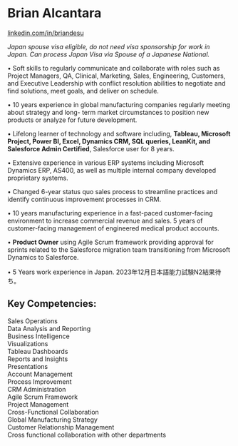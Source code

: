 # Brian Alcantara

[linkedin.com/in/briandesu](https://linkedin.com/in/briandesu)

_Japan spouse visa eligible, do not need visa sponsorship for work in Japan. Can process Japan Visa via Spouse of a Japanese National._


• Soft skills to regularly communicate and collaborate with roles such as Project Managers, QA, Clinical, Marketing, Sales, Engineering, Customers, and Executive Leadership with conflict resolution abilities to negotiate and find solutions, meet goals, and deliver on schedule.


• 10 years experience in global manufacturing companies regularly meeting about strategy and long- term market circumstances to position new products or analyze for future development.


• Lifelong learner of technology and software including, **Tableau, Microsoft Project, Power BI, Excel, Dynamics CRM, SQL queries, LeanKit, and Salesforce Admin Certified**, Salesforce user for 8 years.


• Extensive experience in various ERP systems including Microsoft Dynamics ERP, AS400, as well as multiple internal company developed proprietary systems.


• Changed 6-year status quo sales process to streamline practices and identify continuous improvement processes in CRM.


• 10 years manufacturing experience in a fast-paced customer-facing environment to increase commercial revenue and sales. 5 years of customer-facing management of engineered medical product accounts.


• **Product Owner** using Agile Scrum framework providing approval for sprints related to the Salesforce migration team transitioning from Microsoft Dynamics to Salesforce.


• 5 Years work experience in Japan. 2023年12月日本語能力試験N2結果待ち。


## Key Competencies:

Sales Operations<br /> 
Data Analysis and Reporting<br /> 
Business Intelligence<br />
Visualizations<br />
Tableau Dashboards<br />
Reports and Insights<br />
Presentations<br /> 
Account Management<br /> 
Process Improvement<br /> 
CRM Administration<br /> 
Agile Scrum Framework<br /> 
Project Management<br /> 
Cross-Functional Collaboration<br /> 
Global Manufacturing Strategy<br /> 
Customer Relationship Management<br /> 
Cross functional collaboration with other departments<br /> 

